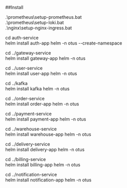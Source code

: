 ##Install 

.\prometheus\setup-prometheus.bat  
.\prometheus\setup-loki.bat  
.\nginx\setup-nginx-ingress.bat  

cd auth-service  
helm install auth-app helm -n otus --create-namespace

cd ../gateway-service  
helm install gateway-app helm -n otus

cd ../user-service  
helm install user-app helm -n otus

cd ../kafka  
helm install kafka helm -n otus

cd ../order-service  
helm install order-app helm -n otus

cd ../payment-service  
helm install payment-app helm -n otus

cd ../warehouse-service  
helm install warehouse-app helm -n otus

cd ../delivery-service  
helm install delivery-app helm -n otus

cd ../billing-service  
helm install billing-app helm -n otus

cd ../notification-service  
helm install notification-app helm -n otus